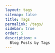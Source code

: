 ```yaml
---
layout: tags
sitemap: false
title: Tags
permalink: /tags/
sidebar: true
order: 5
description: >
  Blog Posts by Tags
---
```

